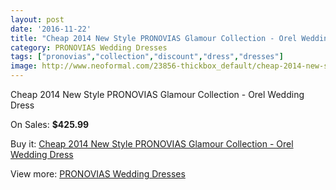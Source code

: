 ```yaml
---
layout: post
date: '2016-11-22'
title: "Cheap 2014 New Style PRONOVIAS Glamour Collection - Orel Wedding Dress"
category: PRONOVIAS Wedding Dresses
tags: ["pronovias","collection","discount","dress","dresses"]
image: http://www.neoformal.com/23856-thickbox_default/cheap-2014-new-style-pronovias-glamour-collection-orel-wedding-dress.jpg
---
```

Cheap 2014 New Style PRONOVIAS Glamour Collection - Orel Wedding Dress

On Sales: **$425.99**
<a href="https://www.neoformal.com/en/pronovias-wedding-dresses-2014/8021-cheap-2014-new-style-pronovias-glamour-collection-orel-wedding-dress.html"><amp-img layout="responsive" width="600" height="600" src="//www.neoformal.com/23856-thickbox_default/cheap-2014-new-style-pronovias-glamour-collection-orel-wedding-dress.jpg" alt="Cheap 2014 New Style PRONOVIAS Glamour Collection - Orel Wedding Dress 0" /></a>

Buy it: [Cheap 2014 New Style PRONOVIAS Glamour Collection - Orel Wedding Dress](https://www.neoformal.com/en/pronovias-wedding-dresses-2014/8021-cheap-2014-new-style-pronovias-glamour-collection-orel-wedding-dress.html "Cheap 2014 New Style PRONOVIAS Glamour Collection - Orel Wedding Dress")

View more: [PRONOVIAS Wedding Dresses](https://www.neoformal.com/en/129-pronovias-wedding-dresses-2014 "PRONOVIAS Wedding Dresses")